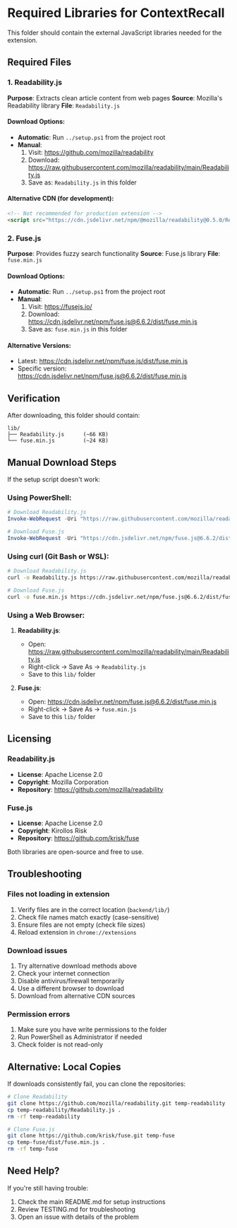 # Required Libraries for ContextRecall

This folder should contain the external JavaScript libraries needed for the extension.

## Required Files

### 1. Readability.js
**Purpose**: Extracts clean article content from web pages
**Source**: Mozilla's Readability library
**File**: `Readability.js`

#### Download Options:
- **Automatic**: Run `../setup.ps1` from the project root
- **Manual**: 
  1. Visit: https://github.com/mozilla/readability
  2. Download: https://raw.githubusercontent.com/mozilla/readability/main/Readability.js
  3. Save as: `Readability.js` in this folder

#### Alternative CDN (for development):
```html
<!-- Not recommended for production extension -->
<script src="https://cdn.jsdelivr.net/npm/@mozilla/readability@0.5.0/Readability.js"></script>
```

### 2. Fuse.js
**Purpose**: Provides fuzzy search functionality
**Source**: Fuse.js library
**File**: `fuse.min.js`

#### Download Options:
- **Automatic**: Run `../setup.ps1` from the project root
- **Manual**:
  1. Visit: https://fusejs.io/
  2. Download: https://cdn.jsdelivr.net/npm/fuse.js@6.6.2/dist/fuse.min.js
  3. Save as: `fuse.min.js` in this folder

#### Alternative Versions:
- Latest: https://cdn.jsdelivr.net/npm/fuse.js/dist/fuse.min.js
- Specific version: https://cdn.jsdelivr.net/npm/fuse.js@6.6.2/dist/fuse.min.js

## Verification

After downloading, this folder should contain:
```
lib/
├── Readability.js      (~66 KB)
└── fuse.min.js         (~24 KB)
```

## Manual Download Steps

If the setup script doesn't work:

### Using PowerShell:
```powershell
# Download Readability.js
Invoke-WebRequest -Uri "https://raw.githubusercontent.com/mozilla/readability/main/Readability.js" -OutFile "Readability.js"

# Download Fuse.js
Invoke-WebRequest -Uri "https://cdn.jsdelivr.net/npm/fuse.js@6.6.2/dist/fuse.min.js" -OutFile "fuse.min.js"
```

### Using curl (Git Bash or WSL):
```bash
# Download Readability.js
curl -o Readability.js https://raw.githubusercontent.com/mozilla/readability/main/Readability.js

# Download Fuse.js
curl -o fuse.min.js https://cdn.jsdelivr.net/npm/fuse.js@6.6.2/dist/fuse.min.js
```

### Using a Web Browser:
1. **Readability.js**:
   - Open: https://raw.githubusercontent.com/mozilla/readability/main/Readability.js
   - Right-click → Save As → `Readability.js`
   - Save to this `lib/` folder

2. **Fuse.js**:
   - Open: https://cdn.jsdelivr.net/npm/fuse.js@6.6.2/dist/fuse.min.js
   - Right-click → Save As → `fuse.min.js`
   - Save to this `lib/` folder

## Licensing

### Readability.js
- **License**: Apache License 2.0
- **Copyright**: Mozilla Corporation
- **Repository**: https://github.com/mozilla/readability

### Fuse.js
- **License**: Apache License 2.0
- **Copyright**: Kirollos Risk
- **Repository**: https://github.com/krisk/fuse

Both libraries are open-source and free to use.

## Troubleshooting

### Files not loading in extension
1. Verify files are in the correct location (`backend/lib/`)
2. Check file names match exactly (case-sensitive)
3. Ensure files are not empty (check file sizes)
4. Reload extension in `chrome://extensions`

### Download issues
1. Try alternative download methods above
2. Check your internet connection
3. Disable antivirus/firewall temporarily
4. Use a different browser to download
5. Download from alternative CDN sources

### Permission errors
1. Make sure you have write permissions to the folder
2. Run PowerShell as Administrator if needed
3. Check folder is not read-only

## Alternative: Local Copies

If downloads consistently fail, you can clone the repositories:

```bash
# Clone Readability
git clone https://github.com/mozilla/readability.git temp-readability
cp temp-readability/Readability.js .
rm -rf temp-readability

# Clone Fuse.js
git clone https://github.com/krisk/fuse.git temp-fuse
cp temp-fuse/dist/fuse.min.js .
rm -rf temp-fuse
```

## Need Help?

If you're still having trouble:
1. Check the main README.md for setup instructions
2. Review TESTING.md for troubleshooting
3. Open an issue with details of the problem
